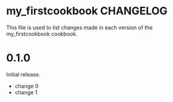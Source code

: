 # my_firstcookbook CHANGELOG

This file is used to list changes made in each version of the my_firstcookbook cookbook.

# 0.1.0

Initial release.

- change 0
- change 1

